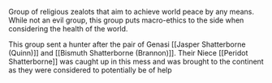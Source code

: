 Group of religious zealots that aim to achieve world peace by any means. While not an evil group, this group puts macro-ethics to the side when considering the health of the world. 

This group sent a hunter after the pair of Genasi [[Jasper Shatterborne (Quinn)]] and [[Bismuth Shatterborne (Brannon)]]. Their Niece [[Peridot Shatterborne]] was caught up in this mess and was brought to the continent as they were considered to potentially be of help